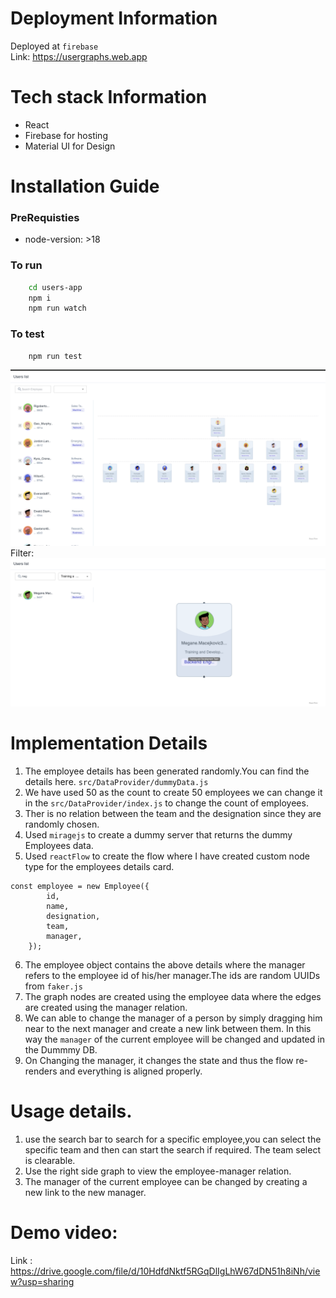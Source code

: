 # Deployment Information

Deployed at `firebase` <br/>
Link: https://usergraphs.web.app

# Tech stack Information

-   React
-   Firebase for hosting
-   Material UI for Design

# Installation Guide

### PreRequisties

-   node-version: >18

### To run

```bash
    cd users-app
    npm i
    npm run watch
```

### To test

```bash
    npm run test
```

![alt text](image.png)
Filter:
![alt text](image-1.png)

# Implementation Details

1. The employee details has been generated randomly.You can find the details here. `src/DataProvider/dummyData.js`
2. We have used 50 as the count to create 50 employees we can change it in the `src/DataProvider/index.js` to change the count of employees.
3. Ther is no relation between the team and the designation since they are randomly chosen.
4. Used `miragejs` to create a dummy server that returns the dummy Employees data.
5. Used `reactFlow` to create the flow where I have created custom node type for the employees details card.

```
const employee = new Employee({
        id,
        name,
        designation,
        team,
        manager,
    });
```

6. The employee object contains the above details where the manager refers to the employee id of his/her manager.The ids are random UUIDs from `faker.js`
7. The graph nodes are created using the employee data where the edges are created using the manager relation.
8. We can able to change the manager of a person by simply dragging him near to the next manager and create a new link between them. In this way the `manager` of the current employee will be changed and updated in the Dummmy DB.
9. On Changing the manager, it changes the state and thus the flow re-renders and everything is aligned properly.

# Usage details.

1. use the search bar to search for a specific employee,you can select the specific team and then can start the search if required. The team select is clearable.
2. Use the right side graph to view the employee-manager relation.
3. The manager of the current employee can be changed by creating a new link to the new manager.

# Demo video:

Link : https://drive.google.com/file/d/10HdfdNktf5RGqDlIgLhW67dDN51h8iNh/view?usp=sharing
